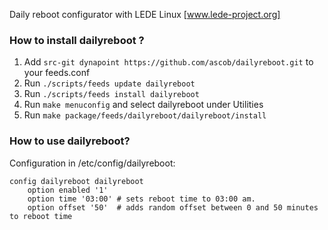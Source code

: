 
Daily reboot configurator with LEDE Linux [www.lede-project.org]

### How to install dailyreboot ?

1. Add `src-git dynapoint https://github.com/ascob/dailyreboot.git` to your feeds.conf
2. Run `./scripts/feeds update dailyreboot`
3. Run `./scripts/feeds install dailyreboot`
4. Run `make menuconfig` and select dailyreboot under Utilities
5. Run `make package/feeds/dailyreboot/dailyreboot/install`

### How to use dailyreboot?
Configuration in /etc/config/dailyreboot:

```
config dailyreboot dailyreboot
	option enabled '1'
	option time '03:00' # sets reboot time to 03:00 am.
	option offset '50' 	# adds random offset between 0 and 50 minutes to reboot time

```

